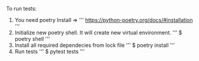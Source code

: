To run tests:

1. You need poetry
Install =>
'''
https://python-poetry.org/docs/#installation
'''
2. Initialize new poetry shell. It will create new virtual environment.
'''
$ poetry shell
'''
3. Install all required dependecies from lock file
'''
$ poetry install
'''
4. Run tests
'''
$ pytest tests
'''
